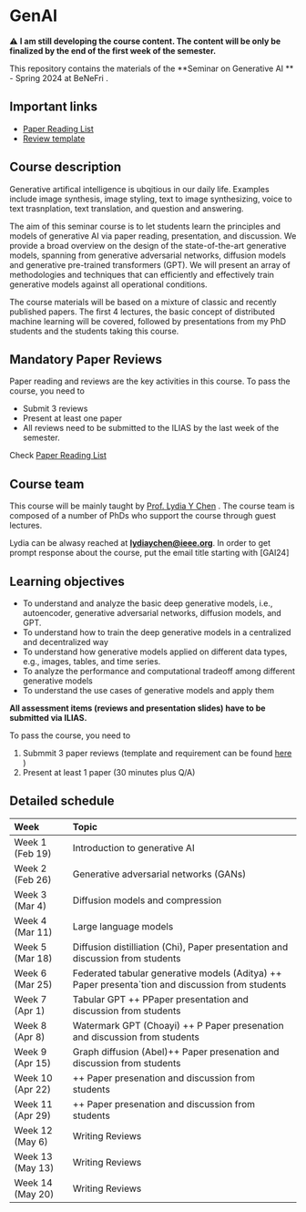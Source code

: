 # GenAI

:warning: **I am still developing the course content. The content will be only be finalized by the end of the first week of the semester.**


This repository contains the materials of the  **Seminar on Generative AI ** - Spring 2024 at BeNeFri . 


##  <a name='Importantlinks'></a>Important links

- [Paper Reading List](PaperList.md)
- [Review template](review.md)




##  <a name='Coursedescription'></a>Course description

Generative artifical intelligence is ubqitious in our daily life. Examples include image synthesis, image styling, text to image synthesizing, voice to text trasnplation, text translation, and question and answering. 

The aim of this seminar course is to let students learn the principles and models of generative AI via paper reading, presentation, and discussion. We provide a broad overview on the design of the state-of-the-art generative models, spanning from generative adversarial networks, diffusion models and generative pre-trained transformers (GPT). We will present an array of methodologies and techniques that can efficiently and effectively train generative models against all operational conditions.

The course materials will be based on a mixture of classic and recently published papers. The first 4 lectures, the basic concept of distributed machine learning will be covered, followed by presentations from my PhD students and the students taking this course.



##  <a name='Paper List'></a>Mandatory Paper Reviews


Paper reading and reviews are the key activities in this course. To pass the course, you need to 
- Submit 3  reviews
- Present at least one paper
- All reviews need to be submitted to the ILIAS by the last week of the semester.


Check [Paper Reading List](PaperList.md)


##  <a name='Courseteam'></a>Course team
This course will be mainly taught by [Prof. Lydia Y Chen]([https://lydiaychen.github.io/]) . The course team is composed of a number of PhDs  who support the course through guest lectures.



Lydia can be alwasy reached at **lydiaychen@ieee.org**. In order to get prompt response about the course, put the email title starting with [GAI24]

##  <a name='Learningobjectives'></a>Learning objectives
- To understand and analyze the basic deep generative models, i.e., autoencoder, generative adversarial networks, diffusion models, and GPT.
- To understand how to train the deep generative models in a centralized and decentralized way
- To understand how generative models applied on different data types, e.g., images, tables, and time series.
- To analyze the performance and computational tradeoff among different generative models
- To understand the use cases of generative models and apply them 

**All assessment items (reviews and presentation slides) have to be submitted via ILIAS.**

To pass the course, you need to
1. Submmit 3 paper reviews (template and requirement can be found [here](review.md) )
2. Present at least 1 paper (30 minutes plus Q/A)

##  <a name='Detailedschedule'></a>Detailed schedule


**Week**|**Topic**
:-----|:-----
Week 1 (Feb 19) | Introduction to generative AI 
Week 2 (Feb 26) | Generative adversarial networks (GANs)
Week 3 (Mar 4)|  Diffusion models and compression
Week 4 (Mar 11)| Large language models 
Week 5 (Mar 18)| Diffusion distilliation (Chi), Paper presentation and discussion from students
Week 6 (Mar 25)| Federated tabular generative models (Aditya) ++ Paper presenta`tion and discussion from students
Week 7 (Apr 1)| Tabular GPT ++ PPaper presentation and discussion from students
Week 8 (Apr 8)|  Watermark GPT (Choayi) ++ P Paper presenation and discussion from students
Week 9 (Apr 15)| Graph diffusion (Abel)++ Paper presenation and discussion from students
Week 10 (Apr 22)| ++ Paper presenation and discussion from students
Week 11 (Apr 29)| ++ Paper presenation and discussion from students
Week 12 (May 6)| Writing Reviews
Week 13 (May 13)| Writing Reviews
Week 14 (May 20)|Writing Reviews

